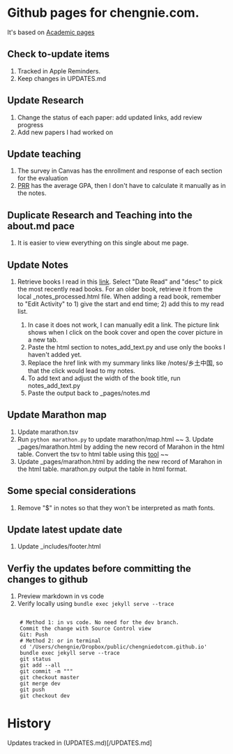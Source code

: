 # Github pages for chengnie.com. 

It's based on [Academic pages](https://github.com/academicpages/academicpages.github.io)

## Check to-update items

1. Tracked in Apple Reminders. 
2. Keep changes in UPDATES.md

## Update Research

1. Change the status of each paper: add updated links, add review progress
2. Add new papers I had worked on

## Update teaching

1. The survey in Canvas has the enrollment and response of each section for the evaluation
2. [PRR](https://ivy-prr.bus.iastate.edu/update/login?return=true&) has the average GPA, then I don't have to calculate it manually as in the notes. 

## Duplicate Research and Teaching into the about.md pace

1. It is easier to view everything on this single about me page. 


## Update Notes

1. Retrieve books I read in this [link](https://www.goodreads.com/user/edit?format=html&tab=widgets#_=_). Select "Date Read" and "desc" to pick the most recently read books. For an older book, retrieve it from the local _notes_processed.html file. When adding a read book, remember to "Edit Activity" to 1) give the start and end time; 2) add this to my read list. 
    
    1. In case it does not work, I can manually edit a link. The picture link shows when I click on the book cover and open the cover picture in a new tab. 
    2. Paste the html section to notes_add_text.py and use only the books I haven't added yet. 
    3. Replace the href link with my summary links like /notes/乡土中国, so that the click would lead to my notes. 
    4. To add text and adjust the width of the book title, run notes_add_text.py
    5. Paste the output back to _pages/notes.md


## Update Marathon map

1. Update marathon.tsv 
2. Run ``python marathon.py`` to update marathon/map.html
~~ 3. Update _pages/marathon.html by adding the new record of Marahon in the html table. Convert the tsv to html table using this [tool](https://wtools.io/convert-tsv-to-html-table) ~~
3. Update _pages/marathon.html by adding the new record of Marahon in the html table. marathon.py output the table in html format. 


## Some special considerations


1. Remove "$" in notes so that they won't be interpreted as math fonts. 




## Update latest update date

1. Update _includes/footer.html


## Verfiy the updates before committing the changes to github

1. Preview markdown in vs code
2. Verify locally using ``bundle exec jekyll serve --trace``

```

    # Method 1: in vs code. No need for the dev branch. 
    Commit the change with Source Control view
    Git: Push
    # Method 2: or in terminal
    cd '/Users/chengnie/Dropbox/public/chengniedotcom.github.io'
    bundle exec jekyll serve --trace
    git status
    git add --all
    git commit -m """
    git checkout master
    git merge dev
    git push
    git checkout dev

```

# History

Updates tracked in (UPDATES.md)[/UPDATES.md]

